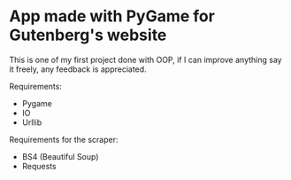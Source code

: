 # App made with PyGame for Gutenberg's website
This is one of my first project done with OOP, if I can improve anything say it freely, any feedback is appreciated.

Requirements:
- Pygame
- IO
- Urllib  

Requirements for the scraper:
- BS4 (Beautiful Soup)
- Requests
